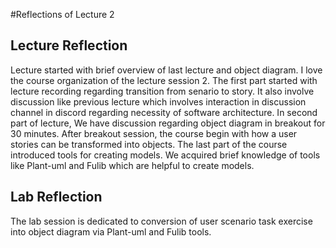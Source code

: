 #Reflections of Lecture 2

## Lecture Reflection
Lecture started with brief overview of last lecture and object diagram. I love the course organization of the lecture session 2. The first part started with lecture recording regarding transition from senario to story. It also involve discussion like previous lecture which involves interaction in discussion channel in discord regarding necessity of software architecture. In second part of lecture, We have discussion regarding object diagram in breakout for 30 minutes. After breakout session, the course begin with how a user stories can be transformed into objects. The last part of the course introduced tools for creating models. We acquired brief knowledge of tools like Plant-uml and Fulib which are helpful to create models.

## Lab Reflection
The lab session is dedicated to conversion of user scenario task exercise into object diagram via Plant-uml and Fulib tools.

